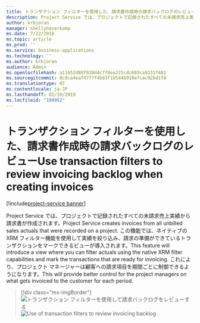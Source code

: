 ```yaml
---
title: トランザクション フィルターを使用した、請求書作成時の請求バックログのレビュー
description: Project Service では、プロジェクトで記録されたすべての未請求売上実績から請求書が作成されます。
author: krbjoran
manager: shellyhaverkamp
ms.date: 7/22/2018
ms.topic: article
ms.prod: ''
ms.service: business-applications
ms.technology: ''
ms.author: krbjoran
audience: Admin
ms.openlocfilehash: a11652d80f920d4c7f0ea221cdc683ca9331f401
ms.sourcegitcommit: 0c8ca4eaf47f7f4b83f1b544b910e7cac92bd1f0
ms.translationtype: HT
ms.contentlocale: ja-JP
ms.lasthandoff: 01/10/2019
ms.locfileid: "199952"
---
```

#  <a name="use-transaction-filters-to-review-invoicing-backlog-when-creating-invoices"></a><span data-ttu-id="17a6b-103">トランザクション フィルターを使用した、請求書作成時の請求バックログのレビュー</span><span class="sxs-lookup"><span data-stu-id="17a6b-103">Use transaction filters to review invoicing backlog when creating invoices</span></span> 

[!include[project-service banner](../../../includes/project-service.md)]




<span data-ttu-id="17a6b-104">Project Service では、プロジェクトで記録されたすべての未請求売上実績から請求書が作成されます。</span><span class="sxs-lookup"><span data-stu-id="17a6b-104">Project Service creates invoices from all unbilled sales actuals that were recorded on a project.</span></span> <span data-ttu-id="17a6b-105">この機能では、ネイティブの XRM フィルター機能を使用して実績を絞り込み、請求の準備ができているトランザクションをマークできるビューが導入されます。</span><span class="sxs-lookup"><span data-stu-id="17a6b-105">This feature will introduce a view where you can filter actuals using the native XRM filter capabilities and mark the transactions that are ready for invoicing.</span></span> <span data-ttu-id="17a6b-106">これにより、プロジェクト マネージャーは顧客への請求項目を期間ごとに制御できるようになります。</span><span class="sxs-lookup"><span data-stu-id="17a6b-106">This will provide better control for the project managers on what gets invoiced to the customer for each period.</span></span>

> [!div class="mx-imgBorder"]
> <span data-ttu-id="17a6b-107">![トランザクション フィルターを使用して請求バックログをレビューする](media/use-transaction-filters-review-invoicing-backlog-creating-invoices-1.png "トランザクション フィルターを使用して請求バックログをレビューする")</span><span class="sxs-lookup"><span data-stu-id="17a6b-107">![Use of transaction filters to review invoicing backlog](media/use-transaction-filters-review-invoicing-backlog-creating-invoices-1.png "Use of transaction filters to review invoicing backlog")</span></span>

<!-- Picture 1 -->

